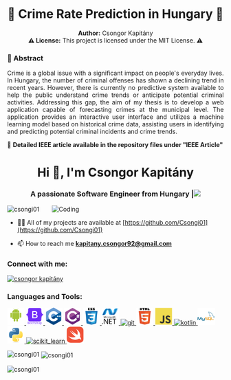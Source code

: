 <h1 align="center">👮 Crime Rate Prediction in Hungary 👮</h1>
<p align="center">
    <strong>Author:</strong> Csongor Kapitány <br>
    <strong>⚠️ License:</strong> This project is licensed under the MIT License. ⚠️
</p>

<h3>📌 Abstract</h3>
<p align="justify">
Crime is a global issue with a significant impact on people's everyday lives. In Hungary, the number of criminal offenses has shown a declining trend in recent years. However, there is currently no predictive system available to help the public understand crime trends or anticipate potential criminal activities. Addressing this gap, the aim of my thesis is to develop a web application capable of forecasting crimes at the municipal level. The application provides an interactive user interface and utilizes a machine learning model based on historical crime data, assisting users in identifying and predicting potential criminal incidents and crime trends.
</p>

📂 **Detailed IEEE article available in the repository files under "IEEE Article"**

<h1 align="center">Hi 👋, I'm Csongor Kapitány</h1>
<h3 align="center">A passionate Software Engineer from Hungary |<img src = "https://em-content.zobj.net/source/apple/391/flag-hungary_1f1ed-1f1fa.png" width="25" />
</h3>

<img align="right" alt="Coding" width="400" src="https://cdn.dribbble.com/users/1162077/screenshots/3848914/programmer.gif">

<p align="left"> <img src="https://komarev.com/ghpvc/?username=csongi01&label=Profile%20views&color=0e75b6&style=flat" alt="csongi01" /> </p>

- 👨‍💻 All of my projects are available at [https://github.com/Csongi01](https://github.com/Csongi01)

- 📫 How to reach me **kapitany.csongor92@gmail.com**

<h3 align="left">Connect with me:</h3>
<p align="left">
  <a href="https://www.linkedin.com/in/csongor-kapitany" target="_blank">
    <img src="https://raw.githubusercontent.com/rahuldkjain/github-profile-readme-generator/master/src/images/icons/Social/linked-in-alt.svg" alt="csongor kapitány" height="30" width="40" />
  </a>
</p>


<h3 align="left">Languages and Tools:</h3>
<p align="left"> <a href="https://developer.android.com" target="_blank" rel="noreferrer"> <img src="https://raw.githubusercontent.com/devicons/devicon/master/icons/android/android-original-wordmark.svg" alt="android" width="40" height="40"/> </a> <a href="https://getbootstrap.com" target="_blank" rel="noreferrer"> <img src="https://raw.githubusercontent.com/devicons/devicon/master/icons/bootstrap/bootstrap-plain-wordmark.svg" alt="bootstrap" width="40" height="40"/> </a> <a href="https://www.w3schools.com/cpp/" target="_blank" rel="noreferrer"> <img src="https://raw.githubusercontent.com/devicons/devicon/master/icons/cplusplus/cplusplus-original.svg" alt="cplusplus" width="40" height="40"/> </a> <a href="https://www.w3schools.com/cs/" target="_blank" rel="noreferrer"> <img src="https://raw.githubusercontent.com/devicons/devicon/master/icons/csharp/csharp-original.svg" alt="csharp" width="40" height="40"/> </a> <a href="https://www.w3schools.com/css/" target="_blank" rel="noreferrer"> <img src="https://raw.githubusercontent.com/devicons/devicon/master/icons/css3/css3-original-wordmark.svg" alt="css3" width="40" height="40"/> </a> <a href="https://dotnet.microsoft.com/" target="_blank" rel="noreferrer"> <img src="https://raw.githubusercontent.com/devicons/devicon/master/icons/dot-net/dot-net-original-wordmark.svg" alt="dotnet" width="40" height="40"/> </a> <a href="https://git-scm.com/" target="_blank" rel="noreferrer"> <img src="https://www.vectorlogo.zone/logos/git-scm/git-scm-icon.svg" alt="git" width="40" height="40"/> </a> <a href="https://www.w3.org/html/" target="_blank" rel="noreferrer"> <img src="https://raw.githubusercontent.com/devicons/devicon/master/icons/html5/html5-original-wordmark.svg" alt="html5" width="40" height="40"/> </a> <a href="https://developer.mozilla.org/en-US/docs/Web/JavaScript" target="_blank" rel="noreferrer"> <img src="https://raw.githubusercontent.com/devicons/devicon/master/icons/javascript/javascript-original.svg" alt="javascript" width="40" height="40"/> </a> <a href="https://kotlinlang.org" target="_blank" rel="noreferrer"> <img src="https://www.vectorlogo.zone/logos/kotlinlang/kotlinlang-icon.svg" alt="kotlin" width="40" height="40"/> </a> <a href="https://www.mysql.com/" target="_blank" rel="noreferrer"> <img src="https://raw.githubusercontent.com/devicons/devicon/master/icons/mysql/mysql-original-wordmark.svg" alt="mysql" width="40" height="40"/> </a> <a href="https://www.python.org" target="_blank" rel="noreferrer"> <img src="https://raw.githubusercontent.com/devicons/devicon/master/icons/python/python-original.svg" alt="python" width="40" height="40"/> </a> <a href="https://scikit-learn.org/" target="_blank" rel="noreferrer"> <img src="https://upload.wikimedia.org/wikipedia/commons/0/05/Scikit_learn_logo_small.svg" alt="scikit_learn" width="40" height="40"/> </a> <a href="https://developer.apple.com/swift/" target="_blank" rel="noreferrer"> <img src="https://raw.githubusercontent.com/devicons/devicon/master/icons/swift/swift-original.svg" alt="swift" width="40" height="40"/> </a> </p>

<p><img align="left" src="https://github-readme-stats.vercel.app/api/top-langs?username=csongi01&show_icons=true&locale=en&layout=compact" alt="csongi01" /></p>

<p>&nbsp;<img align="center" src="https://github-readme-stats.vercel.app/api?username=csongi01&show_icons=true&locale=en" alt="csongi01" /></p>

<p><img align="center" src="https://github-readme-streak-stats.herokuapp.com/?user=csongi01&" alt="csongi01" /></p>


